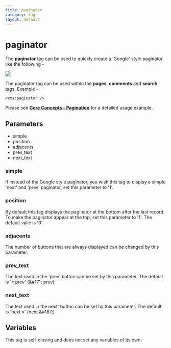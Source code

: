 ```yaml
---
title: paginator
category: tag
layout: default
---
```


# paginator

The **paginator** tag can be used to quickly create a 'Google' style paginator like the following -

![](../../assets/img/contents/paginator.png)

The paginator tag can be used within the **pages**, **comments** and **search** tags. Example -

```
<cms:paginator />
```

Please see [**Core Concepts - Pagination**](../../concepts/pagination.html) for a detailed usage example.

## Parameters

*   simple
*   position
*   adjacents
*   prev\_text
*   next\_text

### simple

If instead of the Google style paginator, you wish this tag to display a simple 'next' and 'prev' paginator, set this parameter to '1'.

### position

By default this tag displays the paginator at the bottom after the last record. To make the paginator appear at the top, set this parameter to '1'. The default valie is '0'.

### adjacents

The number of buttons that are always displayed can be changed by this parameter.

### prev_text

The text used in the 'prev' button can be set by this parameter. The default is '« prev' (&amp;#171; prev)

### next_text

The text used in the next' button can be set by this parameter. The default is 'next »' (next &amp;#187;)

## Variables

This tag is self-closing and does not set any variables of its own.
